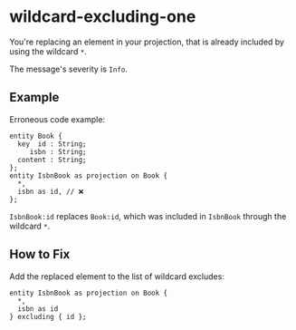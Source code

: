 # wildcard-excluding-one

You're replacing an element in your projection, that is already included by
using the wildcard `*`.

The message's severity is `Info`.

## Example

Erroneous code example:

```cds
entity Book {
  key  id : String;
     isbn : String;
  content : String;
};
entity IsbnBook as projection on Book {
  *,
  isbn as id, // ❌
};
```

`IsbnBook:id` replaces `Book:id`, which was included in `IsbnBook` through
the wildcard `*`.

## How to Fix

Add the replaced element to the list of wildcard excludes:

```cds
entity IsbnBook as projection on Book {
  *,
  isbn as id
} excluding { id };
```

